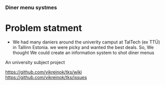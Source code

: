 ### Diner menu systmes

# Problem statment
- We had many daniers around the univerity camput at TalTech (ex TTÜ) in Tallinn Estonia. we were picky and wanted the best deals. So, We thought We could create an information system to shot diner menus 

An university subject project

https://github.com/vikreinok/tks/wiki <br>
https://github.com/vikreinok/tks/issues
